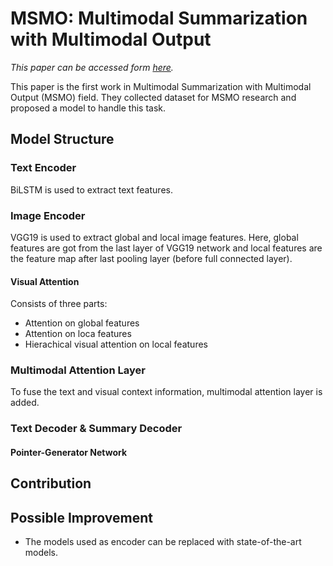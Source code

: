 # MSMO: Multimodal Summarization with Multimodal Output
*This paper can be accessed form [here](https://aclanthology.org/D18-1448/?source=post_page---------------------------).*

This paper is the first work in Multimodal Summarization with Multimodal Output (MSMO) field. They collected dataset for MSMO research and proposed a model to handle this task.

## Model Structure

### Text Encoder
BiLSTM is used to extract text features.
### Image Encoder
VGG19 is used to extract global and local image features. Here, global features are got from the last layer of VGG19 network and local features are the feature map after last pooling layer (before full connected layer).
#### Visual Attention
Consists of three parts:
- Attention on global features
- Attention on loca features
- Hierachical visual attention on local features


### Multimodal Attention Layer
To fuse the text and visual context information, multimodal attention layer is added.
### Text Decoder & Summary Decoder
#### Pointer-Generator Network

## Contribution
## Possible Improvement
- The models used as encoder can be replaced with state-of-the-art models.